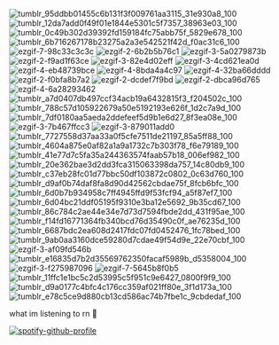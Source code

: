 ![tumblr_95ddbb01455c6b131f3f009761aa3115_31e930a8_100](https://github.com/user-attachments/assets/8f233a10-6527-47f0-81d9-c8e0bff14da6)
![tumblr_12da7add0f49f01e1844e5301c5f7357_38963e03_100](https://github.com/user-attachments/assets/c8a9f16e-c2bd-4d38-82d5-75500e72bcd4)
![tumblr_0c49b302d39392fd159184fc75abb75f_5829e678_100](https://github.com/user-attachments/assets/5c38ff74-9f9a-4a83-9baa-3ebf43fb2353)
![tumblr_6b716267178b23275a2a3e542521f42d_f0ac31c6_100](https://github.com/user-attachments/assets/4c057a80-f2fb-4e96-ae55-e919461f0975)
![ezgif-7-98c33c3c3c](https://github.com/user-attachments/assets/5aea06ab-b4f9-4bc0-8eed-4b09ac6671fc)
![ezgif-2-6b2b5b76c1](https://github.com/user-attachments/assets/dd1eddcd-4ea5-452f-8129-c5a69da462b0)
![ezgif-3-5a0279873b](https://github.com/user-attachments/assets/f7224151-6dbf-4ecf-b6ba-b6c479dff390)
![ezgif-2-f9ad1f63ce](https://github.com/user-attachments/assets/b10bf65a-5b40-4e34-99a8-afe003513131)
![ezgif-3-82e4d02eff](https://github.com/user-attachments/assets/d885673c-0386-4533-8af5-15d1b234dd48)
![ezgif-3-4cd621ea0d](https://github.com/user-attachments/assets/bd97d571-6c6f-4949-9ef8-9527557a84e0)
![ezgif-4-eb48739bce](https://github.com/user-attachments/assets/ec9c37af-905a-4efc-b2fd-81ad0190ec7d)
![ezgif-4-8bda4a4c97](https://github.com/user-attachments/assets/820c2e2e-2eb8-4f58-b1f8-ea4c1eb632e2)
![ezgif-4-32ba66dddd](https://github.com/user-attachments/assets/29e8b25b-b496-45e2-b4df-7db332455bd5)
![ezgif-2-f0bfa8b7a2](https://github.com/user-attachments/assets/477355f9-6e90-4be8-9950-51f9d5c2483a)
![ezgif-2-dcdef7f9bd](https://github.com/user-attachments/assets/cd5a9577-6ad6-4a67-8456-0a25d195426c)
![ezgif-2-dbca96d765](https://github.com/user-attachments/assets/8506e674-8629-4d9a-bb09-f2a2c1936c3c)
![ezgif-4-6a28293462](https://github.com/user-attachments/assets/4bab992c-303e-4c3a-9ca3-ec9cdb289bd8)
![tumblr_a7d0407db497ccf34acb19a6432815f3_f204502c_100](https://github.com/user-attachments/assets/4202dd59-ec96-492b-8230-8b79cb82580b)
![tumblr_788c57d105922679a50e5192193e626f_1d2c7a9d_100](https://github.com/user-attachments/assets/46c9ed36-604b-49f6-8458-2ac03428cc39)
![tumblr_7df0180aa5aeda2ddefeef5d9b1e6d27_8f3ea08e_100](https://github.com/user-attachments/assets/9266c31f-124b-43c2-8461-6e5493fdd465)
![ezgif-3-7b467ffcc3](https://github.com/user-attachments/assets/8399958d-d9c3-43cd-a75c-4651080fa158)
![ezgif-3-879011add0](https://github.com/user-attachments/assets/47035e2f-4d26-4abc-abbd-6a53669fa1d5)
![tumblr_7727558d37aa33a0f5cfe7511de21197_85a5ff88_100](https://github.com/user-attachments/assets/5a65a2af-431d-452d-afb1-5a7bb922bec2)
![tumblr_4604a875e0af82a1a9a1732c7b303f78_f6e79189_100](https://github.com/user-attachments/assets/1c129afd-de92-45a8-b252-23bc6a49012c)
![tumblr_41e77d7c5fa35a244363574faab57b18_006ef982_100](https://github.com/user-attachments/assets/b9c5a13b-9fa3-4737-a38f-499f6bc662f8)
![tumblr_20e362bae3d2dd3fca315063398da757_14c80db9_100](https://github.com/user-attachments/assets/07087aa6-d0ae-4613-a1f5-4ad32acae968)
![tumblr_c37eb28fc01d77bbc50df103872c0802_0c63d760_100](https://github.com/user-attachments/assets/98b2d693-2b2e-4a60-ab56-badf08a5db7c)
![tumblr_d9af0b74daf8fa8d90d42562cbdae75f_8fcb6bfc_100](https://github.com/user-attachments/assets/d582f2b5-8b85-454a-bbef-2ba662557552)
![tumblr_6d0b7b934958c7ff4945ffd9f53fcf94_a5f87ef7_100](https://github.com/user-attachments/assets/97282d73-8333-49f0-9138-01953c49ba7c)
![tumblr_6d04bc21ddf05195f9310e3ba12e5692_9b35cd67_100](https://github.com/user-attachments/assets/62df919a-a055-4784-998b-6203269a701b)
![tumblr_86c784c2ae44e34e7d73d7594fbde2dd_431f95ae_100](https://github.com/user-attachments/assets/91049139-d56a-4150-87ba-c22f5851c1b8)
![tumblr_f14fd16771364fb340bcd76d35490c0f_ae76235d_100](https://github.com/user-attachments/assets/97286112-24d7-48e8-bac2-d99f80ded3e6)
![tumblr_6687bdc2ea608d2417fdc07fd0452476_1fc78bed_100](https://github.com/user-attachments/assets/57c02c3a-438b-4906-967b-fd6b1b7d1795)
![tumblr_9ab0aa3160dce59280d7cdae49f54d9e_22e70cbf_100](https://github.com/user-attachments/assets/e1edfa95-6574-4b3b-99f6-bbd4a2e89bcf)
![ezgif-3-af09fd546b](https://github.com/user-attachments/assets/c91b73d0-d5af-49d6-91af-7bed5940fda4)
![tumblr_e16835d7b2d35569762350facaf5989b_d5358004_100](https://github.com/user-attachments/assets/7bbaa739-ac3a-4295-9fef-8615bc578c44)
![ezgif-3-f275987096](https://github.com/user-attachments/assets/a5557472-2b81-4dcf-947f-c17df09ce913)
![ezgif-7-5645b8f0b5](https://github.com/user-attachments/assets/df353d13-8302-40d5-a517-c20d4ec2d342)
![tumblr_11ffc1e1bc5c2d53995c5f951c9e6427_0800f9f9_100](https://github.com/user-attachments/assets/c7cc3e4a-14af-4edd-8f45-53e5bdf4a82f)
![tumblr_d9a0177c4bfc4c176cc359af021ff80e_3f1d173a_100](https://github.com/user-attachments/assets/6ec42fb6-c6e4-4623-9417-d3b78ed9eb19)
![tumblr_e78c5ce9d880cb13cd586ac74b7fbe1c_9cbdedaf_100](https://github.com/user-attachments/assets/4e50804e-a8e3-45d7-830e-36c0648381fe)


what im listening to rn 🤩

[![spotify-github-profile](https://spotify-github-profile.kittinanx.com/api/view?uid=w3wx96d6d8jmkjfxhd2yeavnv&cover_image=true&theme=novatorem&show_offline=true&background_color=121212&interchange=true&bar_color=53b14f&bar_color_cover=false)](https://github.com/kittinan/spotify-github-profile)







<!--
**crypticerebrum/crypticerebrum** is a ✨ _special_ ✨ repository because its `README.md` (this file) appears on your GitHub profile.

Here are some ideas to get you started:

- 🔭 I’m currently working on ...
- 🌱 I’m currently learning ...
- 👯 I’m looking to collaborate on ...
- 🤔 I’m looking for help with ...
- 💬 Ask me about ...
- 📫 How to reach me: ...
- 😄 Pronouns: ...
- ⚡ Fun fact: ...
-->
